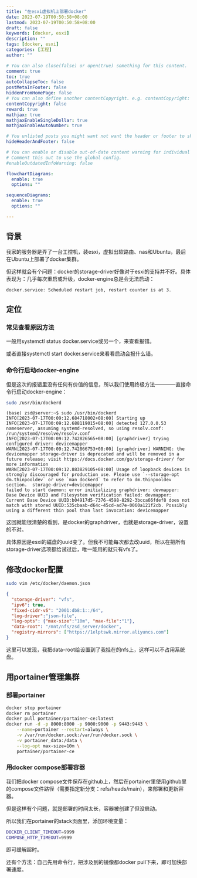 ```yaml
---
title: "在esxi虚拟机上部署docker"
date: 2023-07-19T00:50:58+08:00
lastmod: 2023-07-19T00:50:58+08:00
draft: false
keywords: [docker, esxi]
description: ""
tags: [docker, esxi]
categories: [工程]
author: ""

# You can also close(false) or open(true) something for this content.
comment: true
toc: true
autoCollapseToc: false
postMetaInFooter: false
hiddenFromHomePage: false
# You can also define another contentCopyright. e.g. contentCopyright: "This is another copyright."
contentCopyright: false
reward: true
mathjax: true
mathjaxEnableSingleDollar: true
mathjaxEnableAutoNumber: true

# You unlisted posts you might want not want the header or footer to show
hideHeaderAndFooter: false

# You can enable or disable out-of-date content warning for individual post.
# Comment this out to use the global config.
#enableOutdatedInfoWarning: false

flowchartDiagrams:
  enable: true
  options: ""

sequenceDiagrams: 
  enable: true
  options: ""

---
```


## 背景

我家的服务器是弄了一台工控机，装esxi，虚拟出软路由、nas和Ubuntu，最后在Ubuntu上部署了docker集群。

但这样就会有个问题：docker的storage-driver好像对于esxi的支持并不好。具体表现为：几乎每次重启或升级，docker-engine总是会无法启动：

```log
docker.service: Scheduled restart job, restart counter is at 3.
```

## 定位

### 常见查看原因方法

一般用systemctl status docker.service或另一个，来查看报错。

或者直接systemctl start docker.service来看看启动会报什么错。

### 命令行启动docker-engine

但是这次的报错里没有任何有价值的信息，所以我们使用终极方法————直接命令行启动docker-engine：

```bash
sudo /usr/bin/dockerd
```

```log
(base) zsd@server:~$ sudo /usr/bin/dockerd
INFO[2023-07-17T00:09:12.684718002+08:00] Starting up
INFO[2023-07-17T00:09:12.688119015+08:00] detected 127.0.0.53 nameserver, assuming systemd-resolved, so using resolv.conf: /run/systemd/resolve/resolv.conf
INFO[2023-07-17T00:09:12.742826565+08:00] [graphdriver] trying configured driver: devicemapper
WARN[2023-07-17T00:09:12.742866753+08:00] [graphdriver] WARNING: the devicemapper storage-driver is deprecated and will be removed in a future release; visit https://docs.docker.com/go/storage-driver/ for more information
WARN[2023-07-17T00:09:12.883829105+08:00] Usage of loopback devices is strongly discouraged for production use. Please use `--storage-opt dm.thinpooldev` or use `man dockerd` to refer to dm.thinpooldev section.  storage-driver=devicemapper
failed to start daemon: error initializing graphdriver: devmapper: Base Device UUID and Filesystem verification failed: devmapper: Current Base Device UUID:b04917d5-7376-4598-8292-3bcca66fdef8 does not match with stored UUID:535cbaab-d64c-45cd-ad7e-0060a121f2cb. Possibly using a different thin pool than last invocation: devicemapper
```

这回就能很清楚的看到，是docker的graphdriver，也就是storage-driver，设置的不对。

具体原因是esxi的磁盘的uuid变了。但我不可能每次都去改uuid，所以在把所有storage-driver选项都给试过后，唯一能用的就只有vfs了。

## 修改docker配置

```bash
sudo vim /etc/docker/daemon.json
```

```json
{
  "storage-driver": "vfs",
  "ipv6": true,
  "fixed-cidr-v6": "2001:db8:1::/64",
  "log-driver":"json-file",
  "log-opts": {"max-size":"10m", "max-file":"1"},
  "data-root": "/mnt/nfs/zsd_server/docker",
  "registry-mirrors": ["https://1elptswk.mirror.aliyuncs.com"]
}
```

这里可以发现，我把data-root给设置到了我挂在的nfs上，这样可以不占用系统盘。

## 用portainer管理集群

### 部署portainer

```bash
docker stop portainer
docker rm portainer
docker pull portainer/portainer-ce:latest
docker run -d -p 8000:8000 -p 9000:9000 -p 9443:9443 \
    --name=portainer --restart=always \
    -v /var/run/docker.sock:/var/run/docker.sock \
    -v portainer_data:/data \
    --log-opt max-size=10m \
    portainer/portainer-ce
```

### 用docker compose部署容器

我们把docker compose文件保存在github上，然后在portainer里使用github里的compose文件路径（需要指定新分支：refs/heads/main），来部署和更新容器。

但是这样有个问题，就是部署的时间太长，容器被创建了但没启动。

所以我们在portainer的stack页面里，添加环境变量：

```bash
DOCKER_CLIENT_TIMEOUT=9999
COMPOSE_HTTP_TIMEOUT=9999
```

即可缓解超时。

还有个方法：自己先用命令行，把涉及到的镜像都docker pull下来，即可加快部署速度。
